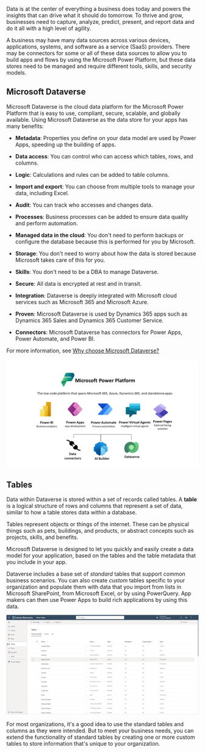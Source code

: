 Data is at the center of everything a business does today and powers the insights that can drive what it should do tomorrow. To thrive and grow, businesses need to capture, analyze, predict, present, and report data and do it all with a high level of agility.

A business may have many data sources across various devices, applications, systems, and software as a service (SaaS) providers. There may be connectors for some or all of these data sources to allow you to build apps and flows by using the Microsoft Power Platform, but these data stores need to be managed and require different tools, skills, and security models.

## Microsoft Dataverse

Microsoft Dataverse is the cloud data platform for the Microsoft Power Platform that is easy to use, compliant, secure, scalable, and globally available. Using Microsoft Dataverse as the data store for your apps has many benefits:

- **Metadata**: Properties you define on your data model are used by Power Apps, speeding up the building of apps.

- **Data access**: You can control who can access which tables, rows, and columns.

- **Logic**: Calculations and rules can be added to table columns.

- **Import and export**: You can choose from multiple tools to manage your data, including Excel.

- **Audit**: You can track who accesses and changes data.

- **Processes**: Business processes can be added to ensure data quality and perform automation.

- **Managed data in the cloud**: You don't need to perform backups or configure the database because this is performed for you by Microsoft.

- **Storage**: You don't need to worry about how the data is stored because Microsoft takes care of this for you.

- **Skills**: You don't need to be a DBA to manage Dataverse.

- **Secure**: All data is encrypted at rest and in transit.

- **Integration**: Dataverse is deeply integrated with Microsoft cloud services such as Microsoft 365 and Microsoft Azure.

- **Proven**: Microsoft Dataverse is used by Dynamics 365 apps such as Dynamics 365 Sales and Dynamics 365 Customer Service.

- **Connectors**: Microsoft Dataverse has connectors for Power Apps, Power Automate, and Power BI.

For more information, see [Why choose Microsoft Dataverse?](/power-apps/maker/data-platform/why-dataverse-overview)

[![Diagram overview of the Microsoft Power Platform with Power BI, Power Apps, Power Automate, Power Virtual Agents, and Power Pages along the top with Data connectors, AI Builder, and Dataverse along the bottom.](../media/platform.png)](../media/platform.png#lightbox)

## Tables

Data within Dataverse is stored within a set of records called tables. A **table** is a logical structure of rows and columns that represent a set of data, similar to how a table stores data within a database.

Tables represent objects or things of the internet. These can be physical things such as pets, buildings, and products, or abstract concepts such as projects, skills, and benefits.

Microsoft Dataverse is designed to let you quickly and easily create a data model for your application, based on the tables and the table metadata that you include in your app.

Dataverse includes a base set of *standard* tables that support common business scenarios. You can also create *custom* tables specific to your organization and populate them with data that you import from lists in Microsoft SharePoint, from Microsoft Excel, or by using PowerQuery. App makers can then use Power Apps to build rich applications by using this data.

[![Screenshot of Power Apps showing a list of the standard tables in Dataverse.](../media/table-list.png)](../media/table-list.png#lightbox)

For most organizations, it's a good idea to use the standard tables and columns as they were intended. But to meet your business needs, you can extend the functionality of standard tables by creating one or more custom tables to store information that's unique to your organization.
